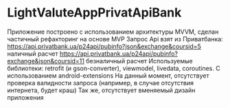 # LightValuteAppPrivatApiBank
Приложение построено с использованием архитектуры MVVM, сделан частичный рефакторинг на основе MVP
Запрос Api взят из Приватбанка: 
https://api.privatbank.ua/p24api/pubinfo?json&exchange&coursid=5 наличный расчет
https://api.privatbank.ua/p24api/pubinfo?exchange&json&coursid=11 безналичный расчет
Используемые библиотеки: retrofit (и gson-converter), viewmodel, livedata, coroutines. С использованием android-extensions
На данный момент, отсутствует проверка валидности запроса (например, в случае отсутствия интернета, будет краш)
Так же, отсутствует вменяемый дизайн приложения

